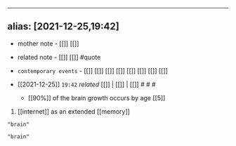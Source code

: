 
---
alias: [2021-12-25,19:42]
---
- mother note - [[]] [[]]
- related note - [[]] [[]] #quote 
- `contemporary events` - [[]] [[]] [[]] [[]] [[]] [[]] [[]] [[]]

- [[2021-12-25]]  `19:42` _related_ [[]] | [[]] | [[]] # # #
	- [[90%]] of the brain growth occurs by age [[5]]
1. [[internet]] as an extended [[memory]]

```query
"brain"
```

```query 2021-10-17 03:02
"brain"
```